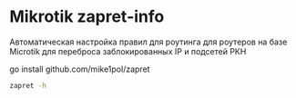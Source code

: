 # Mikrotik zapret-info

Автоматическая настройка правил для роутинга для роутеров на базе Microtik для переброса заблокированных IP и подсетей РКН

go install github.com/mike1pol/zapret

```sh
zapret -h
```
